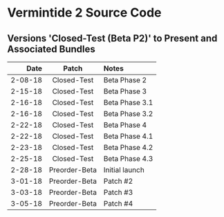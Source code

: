 # Vermintide 2 Source Code

Versions 'Closed-Test (Beta P2)' to Present and Associated Bundles
-------------------------------------------------------------

Date      |  Patch  | Notes
--------: | :-----: | :--------------
2-08-18   |  Closed-Test  | Beta Phase 2
2-15-18   |  Closed-Test  | Beta Phase 3
2-16-18   |  Closed-Test  | Beta Phase 3.1
2-16-18   |  Closed-Test  | Beta Phase 3.2
2-22-18   |  Closed-Test  | Beta Phase 4
2-22-18   |  Closed-Test  | Beta Phase 4.1
2-23-18   |  Closed-Test  | Beta Phase 4.2
2-25-18   |  Closed-Test  | Beta Phase 4.3
2-28-18   |  Preorder-Beta  | Initial launch
3-01-18   |  Preorder-Beta  | Patch #2
3-03-18   |  Preorder-Beta  | Patch #3
3-05-18   |  Preorder-Beta  | Patch #4
